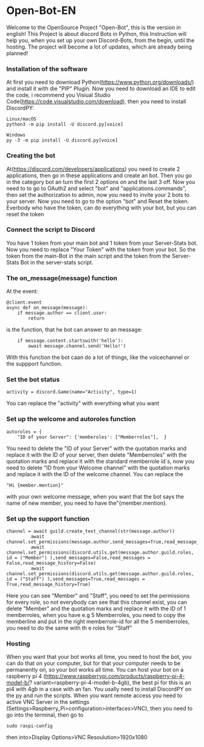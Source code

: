 # Open-Bot-EN
Welcome to the OpenSource Project "Open-Bot", this is the version in english!
This Project is about discord Bots in Python, this Instruction will help you, when you set up your own Discord-Bots, from the begin, until the hosting.
The project will become a lot of updates, which are already being planned!

### Installation of the software
At first you need to download Python(https://www.python.org/downloads/) and install it with die "PIP" Plugin.
Now you need to download an IDE to edit the code, i recommend you Visiual Studio Code(https://code.visualstudio.com/download), then you need to install DiscordPY:
```
Linux/macOS
python3 -m pip install -U discord.py[voice]

Windows
py -3 -m pip install -U discord.py[voice]
```

### Creating the bot
At(https://discord.com/developers/applications) you need to create 2 applications, then go in these applications and create an bot.
Then you go in the category bot an turn the first 2 options on and the last 3 off.
Now you need to to go to OAuth2 and select "bot" and "applications.commands", then set the authorization to admin, now you need to invite your 2 bots to 
your server. Now you need to go to the option "bot" and Reset the token. Everbody who have the token, can do everything with your bot, but you can reset 
the token

### Connect the script to Discord
You have 1 token from your main bot and 1 token from your Server-Stats bot. Now 
you need to replace "Your Token" with the token from your bot. So the token from the main-Bot in the main script and the token from the Server-Stats Bot in 
the server-stats script.

### The on_message(message) function
At the event:
```
@client.event
async def on_message(message):
    if message.author == client.user:
        return
```
is the function, that he bot can answer to an message:
```
    if message.content.startswith('hello'):
        await message.channel.send('Hello!')
```
With this function the bot caan do a lot of things, like the voicechannel or the suppport function.

### Set the bot status
```
activity = discord.Game(name="Activity", type=1)
```
You can replace the "activity" with everything what you want

### Set up the welcome and autoroles function
```
autoroles = {
    "ID of your Server": {'memberoles': ["Memberroles"],  }
```
You need to delete the "ID of your Server" with the quotation marks and replace it with the ID of your server, then delete "Memberroles" with the quotation marks and 
replace it with the standard memberrole id´s, now you need to delete "ID from your Welcome channel" with the quotation marks and replace it with the ID of the welcome 
channel.
You can replace the 
```
"Hi {member.mention}"
```
with your own welcome message, when you want that the bot says the name of new member,
you need to have the"{member.mention}.

### Set up the support function
```
channel = await guild.create_text_channel(str(message.author))
         await channel.set_permissions(message.author,send_messages=True,read_message_history=True,read_messages=True)
         await channel.set_permissions(discord.utils.get(message.author.guild.roles, id = ("Member") ),send_messages=False,read_messages =                        False,read_message_history=False)
         await channel.set_permissions(discord.utils.get(message.author.guild.roles, id = ("Staff") ),send_messages=True,read_messages =                          True,read_message_history=True)
```
Here you can see "Member" and "Staff", you need to set the permissions for every role, so not everybody can see that this channel exist, you can 
delete "Member" and the quotation marks and replace it with the ID of 1 memberroles, when you have e.g 5 Memberroles, you need to copy the memberline
and put in the right memberrole-id for all the 5 memberroles, you need to do the same with th e roles for "Staff"

### Hosting
When you want that your bot works all time, you need to host the bot, you can do that on your computer, but for that your computer needs to be
permanently on, so your bot works all time. You can host your bot on a raspberry pi 4 (https://www.raspberrypi.com/products/raspberry-pi-4-model-b/?
variant=raspberry-pi-4-model-b-4gb), the best pi for this is an pi4 with 4gb in a case with an fan. You usally need to install DiscordPY on the py and 
run the scripts. When you want remote access you need to active VNC Server in the settings (Settings>Raspberry_Pi>configuration>interfaces>VNC), then you need to go into the terminal, then go to
```
sudo raspi-config
```
then into>Display Options>VNC Resoulution>1920x1080
